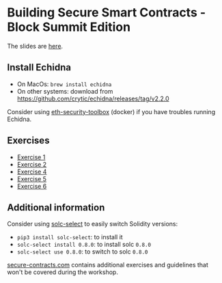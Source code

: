 # Building Secure Smart Contracts - Block Summit Edition

The slides are [here](./2023-07-14%20-%20How%20to%20fuzz%20like%20a%20pro%20(ethcc).pdf).

## Install Echidna

- On MacOs: `brew install echidna`
- On other systems: download from https://github.com/crytic/echidna/releases/tag/v2.2.0

Consider using [eth-security-toolbox](https://github.com/trailofbits/eth-security-toolbox/) (docker) if you have troubles running Echidna.

## Exercises

- [Exercise 1](program-analysis/echidna/exercises/Exercise-1.md)
- [Exercise 2](program-analysis/echidna/exercises/Exercise-2.md)
- [Exercise 4](program-analysis/echidna/exercises/Exercise-4.md)
- [Exercise 5](program-analysis/echidna/exercises/Exercise-5.md)
- [Exercise 6](program-analysis/echidna/exercises/Exercise-6.md)

## Additional information

Consider using [solc-select](https://github.com/crytic/solc-select) to easily switch Solidity versions:

- `pip3 install solc-select`: to install it
- `solc-select install 0.8.0`: to install solc `0.8.0`
- `solc-select use 0.8.0`: to switch to solc `0.8.0`

[secure-contracts.com](https://secure-contracts.com/) contains additional exercises and guidelines that won't be covered during the workshop.